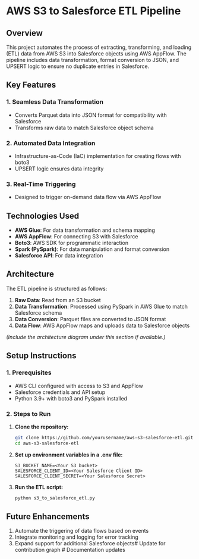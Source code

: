 # AWS S3 to Salesforce ETL Pipeline

## Overview

This project automates the process of extracting, transforming, and loading (ETL) data from AWS S3 into Salesforce objects using AWS AppFlow. The pipeline includes data transformation, format conversion to JSON, and UPSERT logic to ensure no duplicate entries in Salesforce.

## Key Features

### 1. Seamless Data Transformation
- Converts Parquet data into JSON format for compatibility with Salesforce
- Transforms raw data to match Salesforce object schema

### 2. Automated Data Integration
- Infrastructure-as-Code (IaC) implementation for creating flows with boto3
- UPSERT logic ensures data integrity

### 3. Real-Time Triggering
- Designed to trigger on-demand data flow via AWS AppFlow

## Technologies Used

- **AWS Glue**: For data transformation and schema mapping
- **AWS AppFlow**: For connecting S3 with Salesforce
- **Boto3**: AWS SDK for programmatic interaction
- **Spark (PySpark)**: For data manipulation and format conversion
- **Salesforce API**: For data integration

## Architecture

The ETL pipeline is structured as follows:

1. **Raw Data**: Read from an S3 bucket
2. **Data Transformation**: Processed using PySpark in AWS Glue to match Salesforce schema
3. **Data Conversion**: Parquet files are converted to JSON format
4. **Data Flow**: AWS AppFlow maps and uploads data to Salesforce objects

*(Include the architecture diagram under this section if available.)*

## Setup Instructions

### 1. Prerequisites
- AWS CLI configured with access to S3 and AppFlow
- Salesforce credentials and API setup
- Python 3.9+ with boto3 and PySpark installed

### 2. Steps to Run

1. **Clone the repository:**
   ```bash
   git clone https://github.com/yourusername/aws-s3-salesforce-etl.git
   cd aws-s3-salesforce-etl
   ```

2. **Set up environment variables in a .env file:**
   ```env
   S3_BUCKET_NAME=<Your S3 bucket>
   SALESFORCE_CLIENT_ID=<Your Salesforce Client ID>
   SALESFORCE_CLIENT_SECRET=<Your Salesforce Secret>
   ```

3. **Run the ETL script:**
   ```bash
   python s3_to_salesforce_etl.py
   ```

## Future Enhancements

1. Automate the triggering of data flows based on events
2. Integrate monitoring and logging for error tracking
3. Expand support for additional Salesforce objects#   U p d a t e   f o r   c o n t r i b u t i o n   g r a p h  
 #   D o c u m e n t a t i o n   u p d a t e s  
 